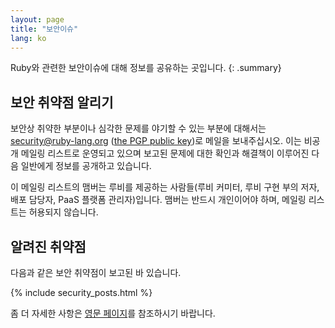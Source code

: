 ```yaml
---
layout: page
title: "보안이슈"
lang: ko
---
```


Ruby와 관련한 보안이슈에 대해 정보를 공유하는 곳입니다.
{: .summary}

## 보안 취약점 알리기

보안상 취약한 부분이나 심각한 문제를 야기할 수 있는 부분에 대해서는
security@ruby-lang.org ([the PGP public key](/security.asc))로 메일을 보내주십시오. 이는
비공개 메일링 리스트로 운영되고 있으며 보고된 문제에 대한 확인과 해결책이 이루어진 다음 일반에게 정보를 공개하고 있습니다.

이 메일링 리스트의 맴버는 루비를 제공하는 사람들(루비 커미터, 루비 구현 부의
저자, 배포 담당자, PaaS 플랫폼 관리자)입니다.
맴버는 반드시 개인이어야 하며, 메일링 리스트는 허용되지 않습니다.

## 알려진 취약점

다음과 같은 보안 취약점이 보고된 바 있습니다.

{% include security_posts.html %}

좀 더 자세한 사항은 [영문 페이지](/en/security/)를 참조하시기 바랍니다.
